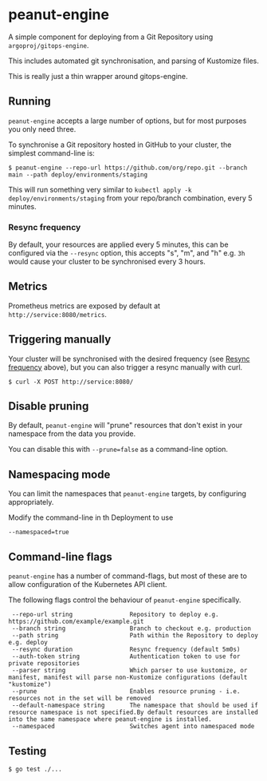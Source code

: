 # peanut-engine

A simple component for deploying from a Git Repository using `argoproj/gitops-engine`.

This includes automated git synchronisation, and parsing of Kustomize files.

This is really just a thin wrapper around gitops-engine.

## Running

`peanut-engine` accepts a large number of options, but for most purposes you only need three.

To synchronise a Git repository hosted in GitHub to your cluster, the simplest
command-line is:

```shell
$ peanut-engine --repo-url https://github.com/org/repo.git --branch main --path deploy/environments/staging
```

This will run something very similar to `kubectl apply -k deploy/environments/staging` from your repo/branch combination, every 5 minutes.

### Resync frequency

By default, your resources are applied every 5 minutes, this can be configured
via the `--resync` option, this accepts "s", "m", and "h" e.g. `3h` would cause
your cluster to be synchronised every 3 hours.

## Metrics

Prometheus metrics are exposed by default at `http://service:8080/metrics`.

## Triggering  manually

Your cluster will be synchronised with the desired frequency (see [Resync frequency](#resync-frequency) above), but you can also trigger a resync manually with curl.

```shell
$ curl -X POST http://service:8080/
```

## Disable pruning

By default, `peanut-engine` will "prune" resources that don't exist in your namespace from the data you provide.

You can disable this with `--prune=false` as a command-line option.

## Namespacing mode

You can limit the namespaces that `peanut-engine` targets, by configuring
appropriately.

Modify the command-line in th Deployment to use

`--namespaced=true`

## Command-line flags

`peanut-engine` has a number of command-flags, but most of these are to allow
configuration of the Kubernetes API client.

The following flags control the behaviour of `peanut-engine` specifically.

```
 --repo-url string                Repository to deploy e.g. https://github.com/example/example.git
 --branch string                  Branch to checkout e.g. production
 --path string                    Path within the Repository to deploy e.g. deploy
 --resync duration                Resync frequency (default 5m0s)
 --auth-token string              Authentication token to use for private repositories
 --parser string                  Which parser to use kustomize, or manifest, manifest will parse non-Kustomize configurations (default "kustomize")
 --prune                          Enables resource pruning - i.e. resources not in the set will be removed
 --default-namespace string       The namespace that should be used if resource namespace is not specified.By default resources are installed into the same namespace where peanut-engine is installed.
 --namespaced                     Switches agent into namespaced mode
```

## Testing

```shell
$ go test ./...
```
